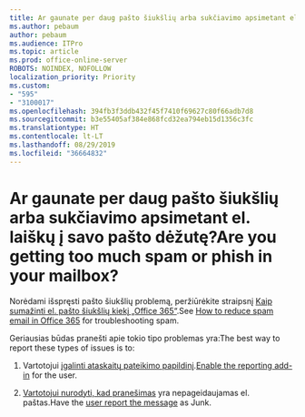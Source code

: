 ```yaml
---
title: Ar gaunate per daug pašto šiukšlių arba sukčiavimo apsimetant el. laiškų į savo pašto dėžutę?
ms.author: pebaum
author: pebaum
ms.audience: ITPro
ms.topic: article
ms.prod: office-online-server
ROBOTS: NOINDEX, NOFOLLOW
localization_priority: Priority
ms.custom:
- "595"
- "3100017"
ms.openlocfilehash: 394fb3f3ddb432f45f7410f69627c80f66adb7d8
ms.sourcegitcommit: b3e55405af384e868fcd32ea794eb15d1356c3fc
ms.translationtype: HT
ms.contentlocale: lt-LT
ms.lasthandoff: 08/29/2019
ms.locfileid: "36664832"
---
```

# <a name="are-you-getting-too-much-spam-or-phish-in-your-mailbox"></a><span data-ttu-id="d9481-102">Ar gaunate per daug pašto šiukšlių arba sukčiavimo apsimetant el. laiškų į savo pašto dėžutę?</span><span class="sxs-lookup"><span data-stu-id="d9481-102">Are you getting too much spam or phish in your mailbox?</span></span>

<span data-ttu-id="d9481-103">Norėdami išspręsti pašto šiukšlių problemą, peržiūrėkite straipsnį [Kaip sumažinti el. pašto šiukšlių kiekį „Office 365“](https://docs.microsoft.com/office365/securitycompliance/reduce-spam-email).</span><span class="sxs-lookup"><span data-stu-id="d9481-103">See [How to reduce spam email in Office 365](https://docs.microsoft.com/office365/securitycompliance/reduce-spam-email) for troubleshooting spam.</span></span>
  
<span data-ttu-id="d9481-104">Geriausias būdas pranešti apie tokio tipo problemas yra:</span><span class="sxs-lookup"><span data-stu-id="d9481-104">The best way to report these types of issues is to:</span></span>
  
1. <span data-ttu-id="d9481-105">Vartotojui [įgalinti ataskaitų pateikimo papildinį](https://docs.microsoft.com/office365/securitycompliance/enable-the-report-message-add-in).</span><span class="sxs-lookup"><span data-stu-id="d9481-105">[Enable the reporting add-in](https://docs.microsoft.com/office365/securitycompliance/enable-the-report-message-add-in) for the user.</span></span>

2. <span data-ttu-id="d9481-106">[Vartotojui nurodyti, kad pranešimas](https://support.office.com/article/b5caa9f1-cdf3-4443-af8c-ff724ea719d2) yra nepageidaujamas el. paštas.</span><span class="sxs-lookup"><span data-stu-id="d9481-106">Have the [user report the message](https://support.office.com/article/b5caa9f1-cdf3-4443-af8c-ff724ea719d2) as Junk.</span></span>
